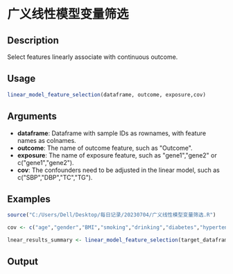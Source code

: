 # 广义线性模型变量筛选

## Description
Select features linearly associate with continuous outcome.

## Usage
```R
linear_model_feature_selection(dataframe, outcome, exposure,cov)
```

## Arguments
- **dataframe**: Dataframe with sample IDs as rownames, with feature names as colnames.
- **outcome**: The name of outcome feature, such as "Outcome".
- **exposure**: The name of exposure feature, such as "gene1","gene2" or c("gene1","gene2").
- **cov**: The confounders need to be adjusted in the linear model, such as c("SBP","DBP","TC","TG").

## Examples
```R
source("C:/Users/Dell/Desktop/每日记录/20230704/广义线性模型变量筛选.R")

cov <- c("age","gender","BMI","smoking","drinking","diabetes","hypertension","MET","DD")

lnear_results_summary <- linear_model_feature_selection(target_dataframe,"TAMO",c("TC","TG","HDL"),cov)
```
## Output
